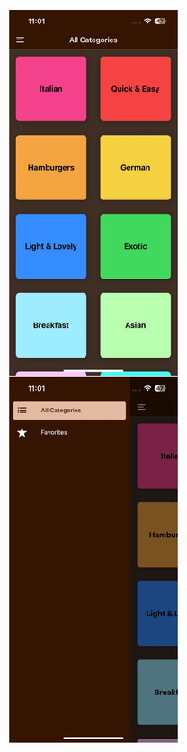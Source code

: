 <p align="center">
  <img src="https://github.com/Manas1255/meals-app/blob/main/assets/pic1.jpeg" alt="pic1" width="300" style="display:inline-block; margin: 0 20px;">
  <img src="https://github.com/Manas1255/meals-app/blob/main/assets/pic2.jpeg" alt="pic2" width="300" style="display:inline-block; margin: 0 20px;">
</p>
